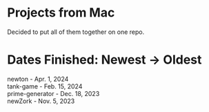 # Projects from Mac
Decided to put all of them together on one repo.

# Dates Finished: Newest -> Oldest
newton - Apr. 1, 2024  
tank-game - Feb. 15, 2024  
prime-generator - Dec. 18, 2023  
newZork - Nov. 5, 2023  
